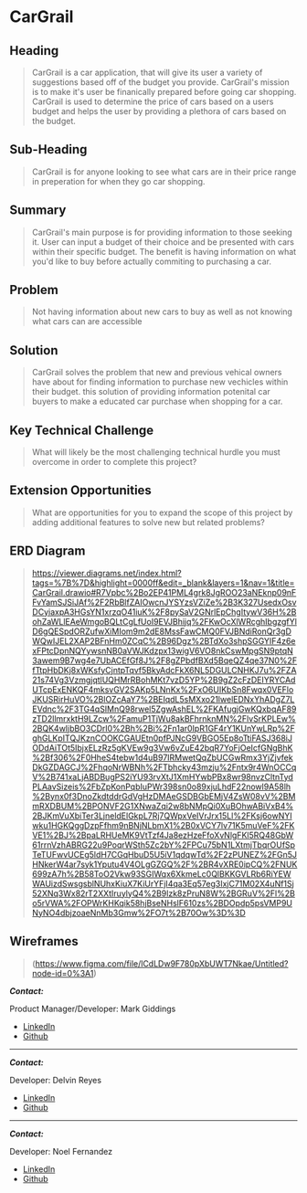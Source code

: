 
# CarGrail #

## Heading ##
  > CarGrail is a car application, that will give its user a variety of suggestions based off of the budget you provide. CarGrail's mission is to make it's user be finanically prepared before going car shopping. CarGrail is used to determine the price of cars based on a users budget and helps the user by providing a plethora of cars based on the budget.
  

## Sub-Heading ##
  > CarGrail is for anyone looking to see what cars are in their price range in preperation for when they go car shopping.
  

## Summary ##
  > CarGrail's main purpose is for providing information to those seeking it. User can input a budget  of their choice and be presented with cars within their specific budget. The benefit is having information on what you'd like to buy before actually commiting to purchasing a car.

## Problem ##
  > Not having information about new cars to buy as well as not knowing what cars can are accessible 

## Solution ##
  > CarGrail solves the problem that new and previous vehical owners have about for finding information to purchase new vechicles within their budget. this solution of providing information potenital car buyers to make a educated car purchase when shopping for a car.

## Key Technical Challenge ##
  > What will likely be the most challenging technical hurdle you must overcome in order to complete this project?

## Extension Opportunities ##
  > What are opportunities for you to expand the scope of this project by adding additional features to solve new but related problems?

## ERD Diagram
  > https://viewer.diagrams.net/index.html?tags=%7B%7D&highlight=0000ff&edit=_blank&layers=1&nav=1&title=CarGrail.drawio#R7Vpbc%2Bo2EP41PML4grk8JgROO23aNEknp09nFFvYamSJSiJAf%2F2RbBlfZAIOwcnJYSYzsVZiZe%2B3K327UsedxOsvDCyiaxpA3HGsYN1xrzqO41iuK%2F8pySaV2GNrlEpChgItywV36H%2BohZaWLlEAeWmgoBQLtCgLfUoI9EVJBhijq%2FKwOcXlWRcghIbgzgfYlD6gQESpdORZufwXiMIom9m2dE8MssFawCMQ0FVJBNdiRonQr3gDWQwIJEL2XAP2BFnHm0ZCqC%2B96Dgz%2BTdXo3shpSGGYIF4z6exFPtcDpnNQYywsnNB0aVWJKdzpx13wigV6VO8nkCswMpgSN9ptqN3awem9B7wg4e7UbACEfGf8J%2F8gZPbdfBXd5BqeQZ4qe37N0%2FfTtpHbDKj8xWKsfyCjntpTqvf5BkyAdcFkX6NL5DGULCNHKJ7u%2FZA21s74Vg3VzmgjqtlUQHMrRBohMKt7vzD5YP%2B9gZ2cFzDEIYRYCAdUTcpExENKQF4mksvGV2SAKp5LNnKx%2FxO6UIKbSn8Fwqx0VEFloJKUSRirHuVO%2BlOZcAaY7%2BEIqdL5sMXxo21lwelEDNxYhADgZ7LEVdnc%2F3TG4qSIMnQ98rwel5ZgwAshEL%2FKAfugjGwKQxbqAF89zTD2llmrxktH9LZcw%2FamuP1TjWu8akBFhrnknMN%2FlvSrKPLEw%2BQK4wljbBO3CDrl0%2Bh%2Bi%2Fn1ar0IpR1GF4rY1KUnYwLRp%2FghGLKpITQJKznCOOKCGAUEtn0pfPJNcG9VBGO5Ep8oTtiFASJ368iJODdAiTOt5IbjxELzRz5gKVEw9g3Vw6vZuE42bqR7YoFjOeIcfGNgBhK%2Bf306%2F0HheS4tebw1d4uB97IRMwetQqZbUCGwRmx3YjZjvfekDkGZDAGCJ%2FhqoNrWBNh%2FTbhcky43mzju%2Fntx9r4WnOCCqV%2B741xaLjABDBugPS2iYU93rvXtJ1XmHYwbPBx8wr98nvzCltnTydPLAavSizeis%2FbZpKonPqbIuPWr398sn0o89xjuLhdF22nowl9A58lh%2Bynx0f3DnoZkdtddrGdVgHzDMAeGSDBGbEMjV4ZsW08vV%2BMmRXDBUM%2BPONVF2G1XNwaZqi2w8bNMpQi0XuBOhwABiVxB4%2BJKmVuXbiTer3LjneldElGkpL7Rj7QWpxVeIVrJrx15Ll%2FKsj6owNYIwku1HGKQggDzpFfhm9nBNjNLbmX1%2B0xVCY7lv71K5muVeF%2FKVE1%2BJ%2BpaLRHUeMK9VtTzf4Ja8ezHzeFfoXvNlgFKl5RQ48GbW61rrnVzhABRG22u9PoqrWSth5Zc2bY%2FPCu75bN1LXtmjTbqrOUfSpTeTUFwvUCEg5ldH7CGqHbuD5U5iV1qdqwTd%2F2zPUNEZ%2FGn5JHNkerW4ar7syk1Yputu4V4OLgGZGQ%2F%2BR4vXRE0ipCQ%2FNUK699zA7h%2B58ToO2Vkw93SGIWqx6XkmeLc0QlBKKGVLRb6RiYEWWAUizdSwsgsblNUhxKiuX7KiUrYFjI4qa3Eq57eg3IxjC71M02X4uNf1Sj52XNq3Wx82rT2XXtIruylyQ4%2B9lzk8zPruN8W%2BGRuV%2Fl%2Bo5rVWA%2FOPWrKHKqik58hjBseNHslF610zs%2BDOpdp5psVMP9UNyNO4dbjzoaeNnMb3Gmw%2FO7t%2B70Ow%3D%3D

## Wireframes
  > (https://www.figma.com/file/lCdLDw9F780pXbUWT7Nkae/Untitled?node-id=0%3A1)

***Contact:***

Product Manager/Developer: Mark Giddings

* [LinkedIn](https://www.linkedin.com/in/mark-giddings-104a74146/)
* [Github](https://github.com/MarkGiddings202)

___

***Contact:***

Developer: Delvin Reyes

* [LinkedIn](https://www.linkedin.com/in/delvinreyes/)
* [Github](https://github.com/DelvinReyes95)
  
___

***Contact:***

Developer: Noel Fernandez

* [LinkedIn](https://www.linkedin.com/in/noelfernandez98/)
* [Github](https://github.com/noelfernandez98)
